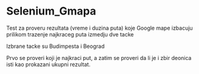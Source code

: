 # Selenium_Gmapa
Test za proveru rezultata (vreme i duzina puta) koje Google mape izbacuju prilikom trazenje najkraceg puta izmedju dve tacke

Izbrane tacke su Budimpesta i Beograd

Prvo se proveri koji je najkraci put, a zatim se proveri da li je i zbir deonica isti kao prokazani ukupni rezultat.


